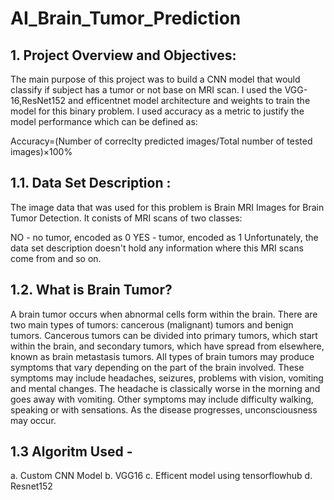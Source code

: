 # AI_Brain_Tumor_Prediction
## 1. Project Overview and Objectives:
The main purpose of this project was to build a CNN model that would classify if subject has a tumor or not base on MRI scan. I used the VGG-16,ResNet152 and efficentnet model architecture and weights to train the model for this binary problem. I used accuracy as a metric to justify the model performance which can be defined as:

Accuracy=(Number of correclty predicted images/Total number of tested images)×100%

## 1.1. Data Set Description :
The image data that was used for this problem is Brain MRI Images for Brain Tumor Detection. It conists of MRI scans of two classes:

NO - no tumor, encoded as 0
YES - tumor, encoded as 1
Unfortunately, the data set description doesn't hold any information where this MRI scans come from and so on.


## 1.2. What is Brain Tumor?
A brain tumor occurs when abnormal cells form within the brain. There are two main types of tumors: cancerous (malignant) tumors and benign tumors. Cancerous tumors can be divided into primary tumors, which start within the brain, and secondary tumors, which have spread from elsewhere, known as brain metastasis tumors. All types of brain tumors may produce symptoms that vary depending on the part of the brain involved. These symptoms may include headaches, seizures, problems with vision, vomiting and mental changes. The headache is classically worse in the morning and goes away with vomiting. Other symptoms may include difficulty walking, speaking or with sensations. As the disease progresses, unconsciousness may occur.

## 1.3 Algoritm Used - 
a. Custom CNN Model
b. VGG16
c. Efficent model using tensorflowhub
d. Resnet152



